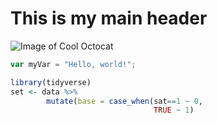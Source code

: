 # This is my main header
![Image of Cool Octocat](https://octodex.github.com/images/privateinvestocat.jpg)

``` javascript
var myVar = "Hello, world!";
```

``` r
library(tidyverse)
set <- data %>%
        mutate(base = case_when(sat==1 ~ 0,
                                TRUE ~ 1)
```
